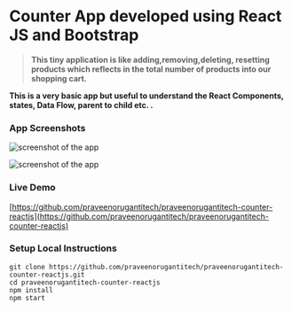 # Counter App developed using React JS and Bootstrap

> **This tiny application is like adding,removing,deleting, resetting products which reflects in the total number of products into our shopping cart.**

**This is a very basic app but useful to understand the React Components, states, Data Flow, parent to child etc. .**


### App Screenshots

![screenshot of the app](https://raw.githubusercontent.com/praveenorugantitech/praveenorugantitech-counter-reactjs/master/src/images/screenshot1.PNG)

![screenshot of the app](https://raw.githubusercontent.com/praveenorugantitech/praveenorugantitech-counter-reactjs/master/src/images/screenshot2.PNG)


### Live Demo

[https://github.com/praveenorugantitech/praveenorugantitech-counter-reactjs](https://github.com/praveenorugantitech/praveenorugantitech-counter-reactjs)


### Setup Local Instructions

```
git clone https://github.com/praveenorugantitech/praveenorugantitech-counter-reactjs.git
cd praveenorugantitech-counter-reactjs
npm install
npm start

```




